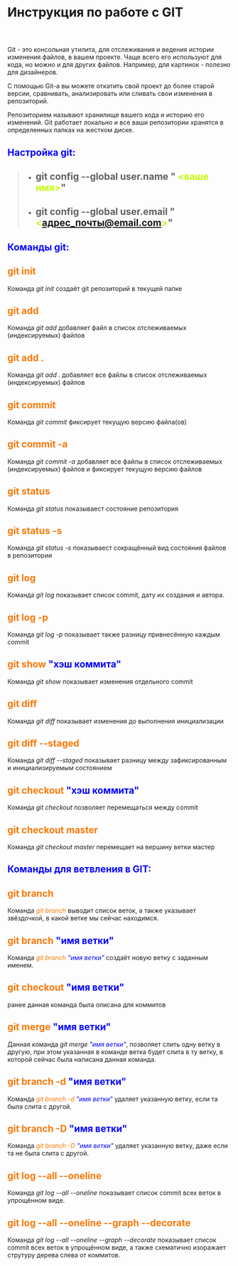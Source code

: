 # Инструкция по работе с GIT
# <image src="logo_Git.jpg" alt="">

Git - это консольная утилита, для отслеживания и ведения истории изменения файлов, в вашем проекте. Чаще всего его используют для кода, но можно и для других файлов. Например, для картинок - полезно для дизайнеров.

С помощью Git-a вы можете откатить свой проект до более старой версии, сравнивать, анализировать или сливать свои изменения в репозиторий.

Репозиторием называют хранилище вашего кода и историю его изменений. Git работает локально и все ваши репозитории хранятся в определенных папках на жестком диске.

## **<span style="color:blue"> Настройка git:</span>**
> * ## git config --global user.name "<span style="color:#c5fb03"> <ваше имя></span>"
> * ## git config --global user.email "<span style="color:#c5fb03"> <адрес_почты@email.com></span>"


## **<span style="color:blue"> Команды git:</span>**

## <span style="color:#f97804"> git init</span>

Команда *git init* создаёт git репозиторий в текущей папке

## <span style="color:#f97804"> git add</span>

Команда *git add* добавляет файл в список отслеживаемых (индексируемых) файлов

## <span style="color:#f97804"> git add .</span>

Команда *git add .* добавляет все файлы в список отслеживаемых (индексируемых) файлов


## <span style="color:#f97804"> git commit</span>

Команда *git commit* фиксирует текущую версию файла(ов) 

## <span style="color:#f97804"> git commit -a</span>

Команда *git commit -a* добавляет все файлы в список отслеживаемых (индексируемых) файлов и фиксирует текущую версию файлов

## <span style="color:#f97804"> git status</span>

Команда *git status* показываест состояние репозитория

## <span style="color:#f97804"> git status -s</span>

Команда *git status -s* показываест сокращённый вид состояния файлов в репозитории

## <span style="color:#f97804"> git log</span>

Команда *git log* показывает список commit, дату их создания и автора.

## <span style="color:#f97804"> git log -p</span>

Команда *git log -p* показывает также разницу привнесённую каждым commit

## <span style="color:#f97804"> git show <span style="color:blue"> "хэш коммита"</span></span>

Команда *git show* показывает изменения отдельного commit

## <span style="color:#f97804"> git diff</span>

Команда *git diff* показывает изменения до выполнения инициализации

## <span style="color:#f97804"> git diff --staged</span>

Команда *git diff --staged* показывает разницу между зафиксированным и инициализируемым состоянием

## <span style="color:#f97804"> git checkout <span style="color:blue"> "хэш коммита"</span></span>

Команда *git checkout* позволяет перемещаться между commit

## <span style="color:#f97804"> git checkout master</span>

Команда *git checkout master* перемещает на вершину ветки мастер

## **<span style="color:blue"> Команды для ветвления в GIT:</span>**

## <span style="color:#f97804"> git branch</span>

Команда *<span style="color:#f97804"> git branch</span>* выводит список веток, а также указывает звёздочкой, в какой ветке мы сейчас находимся.

## <span style="color:#f97804"> git branch <span style="color:blue"> "имя ветки"</span></span>

Команда *<span style="color:#f97804"> git branch <span style="color:blue"> "имя ветки"</span></span>* создаёт новую ветку с заданным именем.

## <span style="color:#f97804"> git checkout <span style="color:blue"> "имя ветки"</span></span>

ранее данная команда была описана для коммитов

## <span style="color:#f97804"> git merge <span style="color:blue"> "имя ветки"</span></span>

Данная команда *git merge <span style="color:blue"> "имя ветки"</span>*, позволяет слить одну ветку в другую, при этом указанная в команде ветка будет слита в ту ветку, в которой сейчас была написана данная команда.

## <span style="color:#f97804"> git branch -d <span style="color:blue"> "имя ветки"</span></span>

Команда *<span style="color:#f97804"> git branch -d <span style="color:blue"> "имя ветки"</span></span>* удаляет указанную ветку, если та была слита с другой.

## <span style="color:#f97804"> git branch -D <span style="color:blue"> "имя ветки"</span></span>

Команда *<span style="color:#f97804"> git branch -D <span style="color:blue"> "имя ветки"</span></span>* удаляет указанную ветку, даже если та не была слита с другой.

## <span style="color:#f97804"> git log --all --oneline</span>

Команда *git log --all --oneline* показывает список commit всех веток в упрощённом виде.

## <span style="color:#f97804"> git log --all --oneline --graph --decorate</span>

Команда *git log --all --oneline --graph --decorate* показывает список commit всех веток в упрощённом виде, а также схематично изоражает струтуру дерева слева от коммитов.
